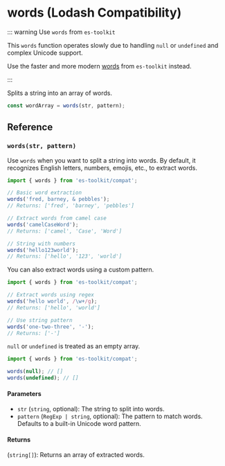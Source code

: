 # words (Lodash Compatibility)

::: warning Use `words` from `es-toolkit`

This `words` function operates slowly due to handling `null` or `undefined` and complex Unicode support.

Use the faster and more modern [words](../../string/words.md) from `es-toolkit` instead.

:::

Splits a string into an array of words.

```typescript
const wordArray = words(str, pattern);
```

## Reference

### `words(str, pattern)`

Use `words` when you want to split a string into words. By default, it recognizes English letters, numbers, emojis, etc., to extract words.

```typescript
import { words } from 'es-toolkit/compat';

// Basic word extraction
words('fred, barney, & pebbles');
// Returns: ['fred', 'barney', 'pebbles']

// Extract words from camel case
words('camelCaseWord');
// Returns: ['camel', 'Case', 'Word']

// String with numbers
words('hello123world');
// Returns: ['hello', '123', 'world']
```

You can also extract words using a custom pattern.

```typescript
import { words } from 'es-toolkit/compat';

// Extract words using regex
words('hello world', /\w+/g);
// Returns: ['hello', 'world']

// Use string pattern
words('one-two-three', '-');
// Returns: ['-']
```

`null` or `undefined` is treated as an empty array.

```typescript
import { words } from 'es-toolkit/compat';

words(null); // []
words(undefined); // []
```

#### Parameters

- `str` (`string`, optional): The string to split into words.
- `pattern` (`RegExp | string`, optional): The pattern to match words. Defaults to a built-in Unicode word pattern.

#### Returns

(`string[]`): Returns an array of extracted words.

